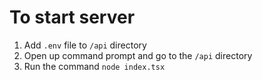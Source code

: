 # To start server
1. Add `.env` file to `/api` directory
2. Open up command prompt and go to the `/api` directory
3. Run the command `node index.tsx`
